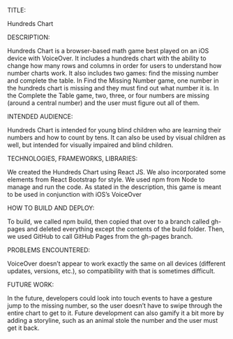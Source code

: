 TITLE:

  Hundreds Chart 

DESCRIPTION:

  Hundreds Chart is a browser-based math game best played on an iOS device with VoiceOver. It  includes a hundreds chart with the ability to change how many rows and columns in order for users to understand how number charts work. It also includes two games: find the missing number and complete the table. In Find the Missing Number game, one number in the hundreds chart is missing and they must find out what number it is. In the Complete the Table game, two, three, or four numbers are missing (around a central number) and the user must figure out all of them.

INTENDED AUDIENCE:

  Hundreds Chart is intended for young blind children who are learning their numbers and how to count by tens. It can also be used by visual children as well, but intended for visually impaired and blind children. 

TECHNOLOGIES, FRAMEWORKS, LIBRARIES:

  We created the Hundreds Chart using React JS. We also incorporated some elements from React Bootstrap for style. We used npm from Node to manage and run the code. As stated in the description, this game is meant to be used in conjunction with iOS’s VoiceOver

HOW TO BUILD AND DEPLOY: 

  To build, we called npm build, then copied that over to a branch called gh-pages and deleted everything except the contents of the build folder. Then, we used GitHub to call GitHub Pages from the gh-pages branch.

PROBLEMS ENCOUNTERED:

  VoiceOver doesn’t appear to work exactly the same on all devices (different updates, versions, etc.), so compatibility with that is sometimes difficult. 

FUTURE WORK: 

  In the future, developers could look into touch events to have a gesture jump to the missing number, so the user doesn’t have to swipe through the entire chart to get to it. Future development can also gamify it a bit more by adding a storyline, such as an animal stole the number and the user must get it back. 
